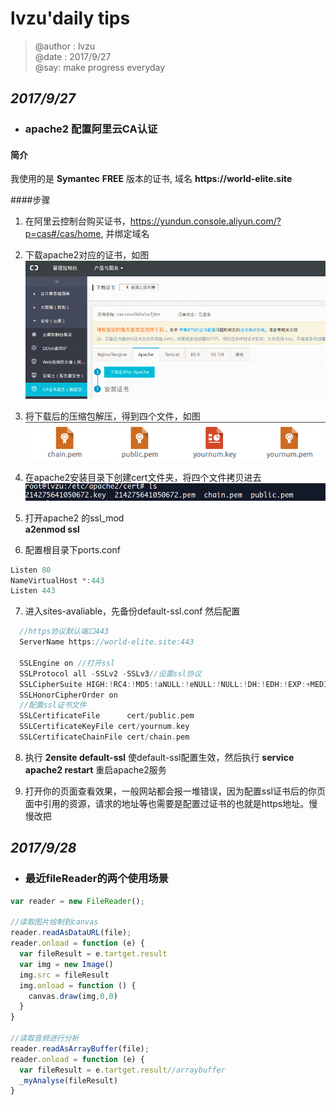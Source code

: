 # **lvzu'daily tips**

> @author : lvzu  
> @date : 2017/9/27  
> @say: make progress everyday

## _2017/9/27_

- ### apache2 配置阿里云CA认证 
#### 简介
 我使用的是 __Symantec__ __FREE__ 版本的证书,
 域名 __https://world-elite.site__ 
 
 ####步骤
1. 在阿里云控制台购买证书，https://yundun.console.aliyun.com/?p=cas#/cas/home, 并绑定域名  

2. 下载apache2对应的证书，如图  
![ ](./imgs/ALIYUNCA.png)   

3. 将下载后的压缩包解压，得到四个文件，如图   
![](./imgs/CAFILE.png)   

4. 在apache2安装目录下创建cert文件夹，将四个文件拷贝进去
![](./imgs/cert.png)   

5. 打开apache2 的ssl_mod   
 __a2enmod ssl__  
 
6. 配置根目录下ports.conf  
```javascript
Listen 80  
NameVirtualHost *:443
Listen 443
```
  
7. 进入sites-avaliable，先备份default-ssl.conf
然后配置
```c
  //https协议默认端口443
  ServerName https://world-elite.site:443
  
  SSLEngine on //打开ssl
  SSLProtocol all -SSLv2 -SSLv3//设置ssl协议
  SSLCipherSuite HIGH:!RC4:!MD5:!aNULL:!eNULL:!NULL:!DH:!EDH:!EXP:+MEDIUM//设置ssl加密算法
  SSLHonorCipherOrder on
  //配置ssl证书文件
  SSLCertificateFile      cert/public.pem
  SSLCertificateKeyFile cert/yournum.key
  SSLCertificateChainFile cert/chain.pem

```
8. 执行  __2ensite default-ssl__ 使default-ssl配置生效，然后执行 __service apache2 restart__ 重启apache2服务  

9. 打开你的页面查看效果，一般网站都会报一堆错误，因为配置ssl证书后的你页面中引用的资源，请求的地址等也需要是配置过证书的也就是https地址。慢慢改把

## _2017/9/28_

- ### 最近fileReader的两个使用场景

```javascript
var reader = new FileReader();

//读取图片绘制到canvas
reader.readAsDataURL(file);
reader.onload = function (e) {
  var fileResult = e.tartget.result
  var img = new Image()
  img.src = fileResult
  img.onload = function () {
    canvas.draw(img,0,0)
  }
}

//读取音频进行分析
reader.readAsArrayBuffer(file);
reader.onload = function (e) {
  var fileResult = e.tartget.result//arraybuffer
  _myAnalyse(fileResult)
}

```


